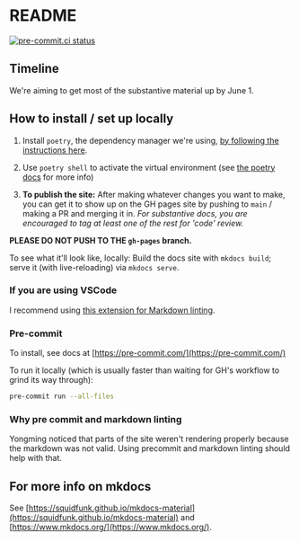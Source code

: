 # README

[![pre-commit.ci status](https://results.pre-commit.ci/badge/github/smucclaw/internal_docs/main.svg)](https://results.pre-commit.ci/latest/github/smucclaw/internal_docs/main)

## Timeline

We're aiming to get most of the substantive material up by June 1.

## How to install / set up locally

1. Install `poetry`,  the dependency manager we're using, [by following the instructions here](https://python-poetry.org/docs/).

2. Use `poetry shell` to activate the virtual environment (see [the poetry docs](https://python-poetry.org/docs/basic-usage/) for more info)

3. **To publish the site:** After making whatever changes you want to make, you can get it to show up on the GH pages site by pushing to `main` / making a PR and merging it in. *For substantive docs, you are encouraged to tag at least one of the rest for 'code' review.*

**PLEASE DO NOT PUSH TO THE `gh-pages` branch.**

To see what it'll look like, locally: Build the docs site with `mkdocs build`; serve it (with live-reloading) via `mkdocs serve`.

### If you are using VSCode

I recommend using [this extension for Markdown linting](https://marketplace.visualstudio.com/items?itemName=DavidAnson.vscode-markdownlint).

### Pre-commit

To install, see docs at [https://pre-commit.com/](https://pre-commit.com/)

To run it locally (which is usually faster than waiting for GH's workflow to grind its way through):

```bash
pre-commit run --all-files
```

### Why pre commit and markdown linting

Yongming noticed that parts of the site weren't rendering properly because the markdown was not valid. Using precommit and markdown linting should help with that.

## For more info on mkdocs

See [https://squidfunk.github.io/mkdocs-material](https://squidfunk.github.io/mkdocs-material) and [https://www.mkdocs.org/](https://www.mkdocs.org/).
